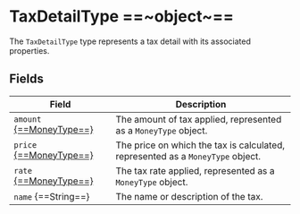 # TaxDetailType ==~object~==

The `TaxDetailType` type represents a tax detail with its associated properties. 

## Fields

| Field                                              | Description                                                                            |
|----------------------------------------------------|----------------------------------------------------------------------------------------|
| `amount` [{==MoneyType==}](money-type.md)          | The amount of tax applied, represented as a `MoneyType` object.                        |
| `price` [{==MoneyType==}](money-type.md)           | The price on which the tax is calculated, represented as a `MoneyType` object.         |
| `rate` [{==MoneyType==}](money-type.md)            | The tax rate applied, represented as a `MoneyType` object.                             |
| `name` {==String==}                                | The name or description of the tax.                                                    |
